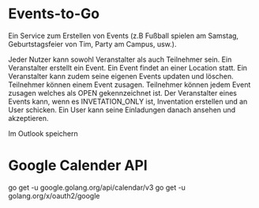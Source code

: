 # Events-to-Go
Ein Service zum Erstellen von Events 
(z.B Fußball spielen am Samstag, Geburtstagsfeier von Tim, Party am Campus, usw.). 

Jeder Nutzer kann sowohl Veranstalter als auch Teilnehmer sein. Ein Veranstalter erstellt ein Event. Ein Event findet an einer Location statt. Ein Veranstalter kann zudem seine eigenen Events updaten und löschen. Teilnehmer können einem Event zusagen. Teilnehmer können jedem Event zusagen welches als OPEN gekennzeichnet ist. Der Veranstalter eines Events kann, wenn es INVETATION_ONLY ist, Inventation erstellen und an User schicken. Ein User kann seine Einladungen danach ansehen und akzeptieren. 


Im Outlook speichern

# Google Calender API
go get -u google.golang.org/api/calendar/v3
go get -u golang.org/x/oauth2/google
